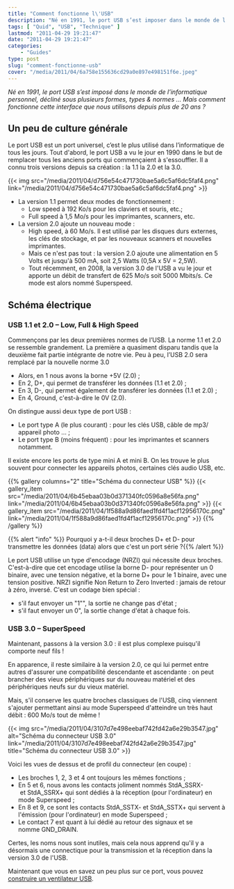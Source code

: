 ```yaml
---
title: "Comment fonctionne l\'USB"
description: "Né en 1991, le port USB s’est imposer dans le monde de l’informatique. Mais comment fonctionne cette interface que nous utilisons depuis plus de 20 ans ?"
tags: [ "Quid", "USB", "Technique" ]
lastmod: "2011-04-29 19:21:47"
date: "2011-04-29 19:21:47"
categories:
    - "Guides"
type: post
slug: "comment-fonctionne-usb"
cover: "/media/2011/04/6a758e155636cd29a0e897e498151f6e.jpeg"
---
```


*Né en 1991, le port USB s’est imposé dans le monde de l’informatique personnel, décliné sous plusieurs formes, types & normes … Mais comment fonctionne cette interface que nous utilisons depuis plus de 20 ans ?*

<!--more-->

## Un peu de culture générale

Le port USB est un port universel, c’est le plus utilisé dans l’informatique de tous les jours. Tout d'abord, le port USB a vu le jour en 1990 dans le but de remplacer tous les anciens ports qui commençaient à s'essouffler. Il a connu trois versions depuis sa création : la 1.1 la 2.0 et la 3.0.

{{< img src="/media/2011/04/d756e54c471730bae5a6c5af6dc5faf4.png" link="/media/2011/04/d756e54c471730bae5a6c5af6dc5faf4.png" >}}

- La version 1.1 permet deux modes de fonctionnement :
	- Low speed à 192 Ko/s pour les claviers et souris, etc.;
	- Full speed à 1,5 Mo/s pour les imprimantes, scanners, etc.
- La version 2.0 ajoute un nouveau mode :
	- High speed, à 60 Mo/s. Il est utilisé par les disques durs externes, les clés de stockage, et par les nouveaux scanners et nouvelles imprimantes.
	- Mais ce n'est pas tout : la version 2.0 ajoute une alimentation en 5 Volts et jusqu'à 500 mA, soit 2,5 Watts (0,5A x 5V = 2,5W).
	- Tout récemment, en 2008, la version 3.0 de l'USB a vu le jour et apporte un débit de transfert de 625 Mo/s soit 5000 Mbits/s. Ce mode est alors nommé Superspeed.

## Schéma électrique

### USB 1.1 et 2.0 – Low, Full & High Speed

Commençons par les deux premières normes de l’USB. La norme 1.1 et 2.0 se ressemble grandement. La première a quasiment disparu tandis que la deuxième fait partie intégrante de notre vie. Peu à peu, l’USB 2.0 sera remplacé par la nouvelle norme 3.0

- Alors, en 1 nous avons la borne +5V (2.0) ;
- En 2, D+, qui permet de transférer les données (1.1 et 2.0) ;
- En 3, D-, qui permet également de transférer les données (1.1 et 2.0) ;
- En 4, Ground, c'est-à-dire le 0V (2.0).

On distingue aussi deux type de port USB :

- Le port type A (le plus courant) : pour les clés USB, câble de mp3/ appareil photo … ;
- Le port type B (moins fréquent) : pour les imprimantes et scanners notamment.

Il existe encore les ports de type mini A et mini B. On les trouve le plus souvent pour connecter les appareils photos, certaines clés audio USB, etc.

{{% gallery columns="2" title="Schéma du connecteur USB" %}}
{{< gallery_item src="/media/2011/04/6b45ebaa03b0d371340fc0596a8e56fa.png" link="/media/2011/04/6b45ebaa03b0d371340fc0596a8e56fa.png" >}}
{{< gallery_item src="/media/2011/04/1f588a9d86faed1fd4f1acf12956170c.png" link="/media/2011/04/1f588a9d86faed1fd4f1acf12956170c.png" >}}
{{% /gallery %}}

{{% alert "info" %}}<i class="fa fa-question-circle"></i> Pourquoi y a-t-il deux broches D+ et D- pour transmettre les données (data) alors que c'est un port série ?{{% /alert %}}

Le port USB utilise un type d'encodage (NRZI) qui nécessite deux broches. C'est-à-dire que cet encodage utilise la borne D- pour représenter un 0 binaire, avec une tension négative, et la borne D+ pour le 1 binaire, avec une tension positive. NRZI signifie Non Return to Zero Inverted : jamais de retour à zéro, inversé. C'est un codage bien spécial :

- s'il faut envoyer un "1"", la sortie ne change pas d'état ;
- s'il faut envoyer un 0", la sortie change d'état à chaque fois.

### USB 3.0 – SuperSpeed

Maintenant, passons à la version 3.0 : il est plus complexe puisqu'il comporte neuf fils !

En apparence, il reste similaire à la version 2.0, ce qui lui permet entre autres d'assurer une compatibilité descendante et ascendante : on peut brancher des vieux périphériques sur du nouveau matériel et des périphériques neufs sur du vieux matériel.

Mais, s'il conserve les quatre broches classiques de l'USB, cinq viennent s'ajouter permettant ainsi au mode Superspeed d'atteindre un très haut débit : 600 Mo/s tout de même !

{{< img src="/media/2011/04/3107d7e498eebaf742fd42a6e29b3547.jpg" alt="Schéma du connecteur USB 3.0" link="/media/2011/04/3107d7e498eebaf742fd42a6e29b3547.jpg" title="Schéma du connecteur USB 3.0" >}}

Voici les vues de dessus et de profil du connecteur (en coupe) :

- Les broches 1, 2, 3 et 4 ont toujours les mêmes fonctions ;
- En 5 et 6, nous avons les contacts joliment nommés StdA_SSRX- et StdA_SSRX+ qui sont dédiés à la réception (pour l'ordinateur) en mode Superspeed ;
- En 8 et 9, ce sont les contacts StdA_SSTX- et StdA_SSTX+ qui servent à l'émission (pour l'ordinateur) en mode Superspeed ;
- Le contact 7 est quant à lui dédié au retour des signaux et se nomme GND_DRAIN.

Certes, les noms nous sont inutiles, mais cela nous apprend qu'il y a désormais une connectique pour la transmission et la réception dans la version 3.0 de l'USB.

Maintenant que vous en savez un peu plus sur ce port, vous pouvez [construire un ventilateur USB](/tutoriels/fabriquez-ventilateur-usb/).